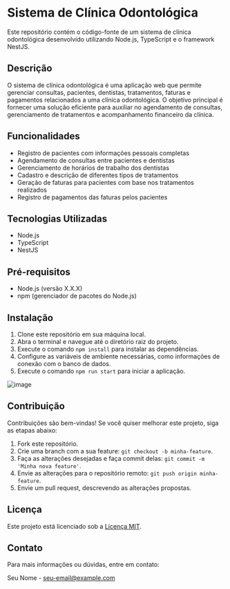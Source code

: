 # Sistema de Clínica Odontológica

Este repositório contém o código-fonte de um sistema de clínica odontológica desenvolvido utilizando Node.js, TypeScript e o framework NestJS.

## Descrição

O sistema de clínica odontológica é uma aplicação web que permite gerenciar consultas, pacientes, dentistas, tratamentos, faturas e pagamentos relacionados a uma clínica odontológica. O objetivo principal é fornecer uma solução eficiente para auxiliar no agendamento de consultas, gerenciamento de tratamentos e acompanhamento financeiro da clínica.

## Funcionalidades

- Registro de pacientes com informações pessoais completas
- Agendamento de consultas entre pacientes e dentistas
- Gerenciamento de horários de trabalho dos dentistas
- Cadastro e descrição de diferentes tipos de tratamentos
- Geração de faturas para pacientes com base nos tratamentos realizados
- Registro de pagamentos das faturas pelos pacientes

## Tecnologias Utilizadas

- Node.js
- TypeScript
- NestJS

## Pré-requisitos

- Node.js (versão X.X.X)
- npm (gerenciador de pacotes do Node.js)

## Instalação

1. Clone este repositório em sua máquina local.
2. Abra o terminal e navegue até o diretório raiz do projeto.
3. Execute o comando `npm install` para instalar as dependências.
4. Configure as variáveis de ambiente necessárias, como informações de conexão com o banco de dados.
5. Execute o comando `npm run start` para iniciar a aplicação.



![image](https://github.com/Marcos-OLiveiraVO/Clinic-Odontologic/assets/88260644/bdff8c94-742c-4a7c-af71-095caa430d9b)



## Contribuição

Contribuições são bem-vindas! Se você quiser melhorar este projeto, siga as etapas abaixo:

1. Fork este repositório.
2. Crie uma branch com a sua feature: `git checkout -b minha-feature`.
3. Faça as alterações desejadas e faça commit delas: `git commit -m 'Minha nova feature'`.
4. Envie as alterações para o repositório remoto: `git push origin minha-feature`.
5. Envie um pull request, descrevendo as alterações propostas.

## Licença

Este projeto está licenciado sob a [Licença MIT](https://opensource.org/licenses/MIT).

## Contato

Para mais informações ou dúvidas, entre em contato:

Seu Nome - [seu-email@example.com](mailto:seu-email@example.com)
